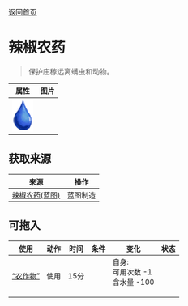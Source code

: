 [返回首页](index.md)  
# 辣椒农药  
> 保护庄稼远离螨虫和动物。  
  
  属性  |   图片   
 ----  |  ----:   
   |  ![](Sprite/Thirst.png)   
  
## 获取来源  
来源  |  操作  
----  |  ----  
[辣椒农药(蓝图)](Bp_PesticideChilli.md)  |  蓝图制造  
## 可拖入  
使用  |  动作  |  时间  |  条件  |  变化  |  状态  
----  |  ----  |  ----  |  ----  |  ----  |  ----  
[“农作物”](tag_Crop.md)  |  使用  |  15分  |    |  自身:<br>可用次数  -1<br>含水量  -100<br><br>  |    

